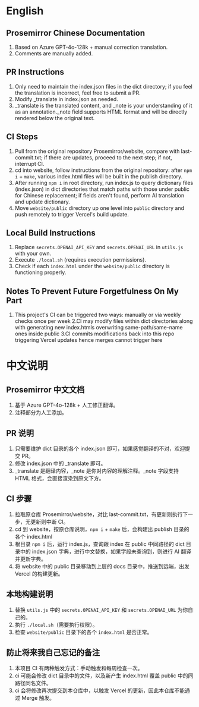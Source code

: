 # English

## Prosemirror Chinese Documentation

1. Based on Azure GPT-4o-128k + manual correction translation.
2. Comments are manually added.

## PR Instructions

1. Only need to maintain the index.json files in the dict directory; if you feel the translation is incorrect, feel free to submit a PR.
2. Modify \_translate in index.json as needed.
3. \_translate is the translated content, and \_note is your understanding of it as an annotation.\_note field supports HTML format and will be directly rendered below the original text.

## CI Steps

1. Pull from the original repository Prosemirror/website, compare with last-commit.txt; if there are updates, proceed to the next step; if not, interrupt CI.
2. cd into website, follow instructions from the original repository: after `npm i` + `make`, various index.html files will be built in the publish directory.
3. After running `npm i` in root directory, run index.js to query dictionary files (index.json) in dict directories that match paths with those under public for Chinese replacement; if fields aren't found, perform AI translation and update dictionary.
4. Move `website/public` directory up one level into `public` directory and push remotely to trigger Vercel's build update.

## Local Build Instructions

1. Replace `secrets.OPENAI_API_KEY` and `secrets.OPENAI_URL` in `utils.js` with your own.
2. Execute `./local.sh` (requires execution permissions).
3. Check if each `index.html` under the `website/public` directory is functioning properly.

## Notes To Prevent Future Forgetfulness On My Part

1. This project's CI can be triggered two ways: manually or via weekly checks once per week
   2.CI may modify files within dict directories along with generating new index.htmls overwriting same-path/same-name ones inside public
   3.CI commits modifications back into this repo triggering Vercel updates hence merges cannot trigger here

# 中文说明

## Prosemirror 中文文档

1. 基于 Azure GPT-4o-128k + 人工修正翻译。
2. 注释部分为人工添加。

## PR 说明

1. 只需要维护 dict 目录的各个 index.json 即可，如果感觉翻译的不对，欢迎提交 PR。
2. 修改 index.json 中的 \_translate 即可。
3. \_translate 是翻译内容，\_note 是你对内容的理解注释。\_note 字段支持 HTML 格式，会直接渲染到原文下方。

## CI 步骤

1. 拉取原仓库 Prosemirror/website，对比 last-commit.txt，有更新则执行下一步，无更新则中断 CI。
2. cd 到 website，按原仓库说明，`npm i` + `make` 后，会构建出 publish 目录的各个 index.html
3. 根目录 `npm i` 后，运行 index.js，查询跟 index 在 public 中同路径的 dict 目录中的 index.json 字典，进行中文替换，如果字段未查询到，则进行 AI 翻译并更新字典。
4. 将 website 中的 public 目录移动到上层的 docs 目录中，推送到远端，出发 Vercel 的构建更新。

## 本地构建说明

1. 替换 `utils.js` 中的 `secrets.OPENAI_API_KEY` 和 `secrets.OPENAI_URL` 为你自己的。
2. 执行 `./local.sh`（需要执行权限）。
2. 检查 `website/public` 目录下的各个 `index.html` 是否正常。

## 防止将来我自己忘记的备注

1. 本项目 CI 有两种触发方式：手动触发和每周检查一次。
2. ci 可能会修改 dict 目录中的文件，以及新产生 index.html 覆盖 public 中的同路径同名文件。
3. ci 会将修改再次提交到本仓库中，以触发 Vercel 的更新，因此本仓库不能通过 Merge 触发。
